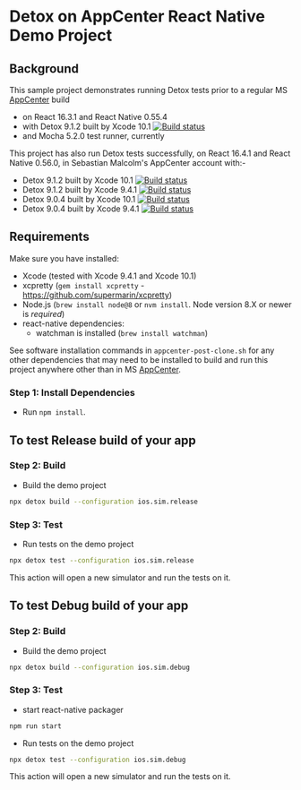 # Detox on AppCenter React Native Demo Project

## Background
This sample project demonstrates running Detox tests prior to a regular MS [AppCenter](https://appcenter.ms/) build
* on React 16.3.1 and React Native 0.55.4
* with Detox 9.1.2 built by Xcode 10.1 [![Build status](https://build.appcenter.ms/v0.1/apps/e0fa00d3-cd36-4825-900b-8de41c6c29fa/branches/detox_9.1.2-xcode_10.1/badge)](https://appcenter.ms)
* and Mocha 5.2.0 test runner, currently

This project has also run Detox tests successfully, on React 16.4.1 and React Native 0.56.0, in Sebastian Malcolm's AppCenter account with:-
* Detox 9.1.2 built by Xcode 10.1 [![Build status](https://build.appcenter.ms/v0.1/apps/b941d881-bc98-48d1-8bc6-8ddf76856b36/branches/detox_9.1.2-xcode_10.1/badge)](https://appcenter.ms)
* Detox 9.1.2 built by Xcode 9.4.1 [![Build status](https://build.appcenter.ms/v0.1/apps/b941d881-bc98-48d1-8bc6-8ddf76856b36/branches/detox_9.1.2/badge)](https://appcenter.ms)
* Detox 9.0.4 built by Xcode 10.1 [![Build status](https://build.appcenter.ms/v0.1/apps/b941d881-bc98-48d1-8bc6-8ddf76856b36/branches/detox_9.0.4-xcode_10.1/badge)](https://appcenter.ms)
* Detox 9.0.4 built by Xcode 9.4.1 [![Build status](https://build.appcenter.ms/v0.1/apps/b941d881-bc98-48d1-8bc6-8ddf76856b36/branches/detox_9.0.4/badge)](https://appcenter.ms)

## Requirements
Make sure you have installed:
* Xcode (tested with Xcode 9.4.1 and Xcode 10.1)
* xcpretty (`gem install xcpretty` - https://github.com/supermarin/xcpretty)
* Node.js (`brew install node@8` or `nvm install`. Node version 8.X or newer is _required_)
* react-native dependencies:
   * watchman is installed (`brew install watchman`)

See software installation commands in `appcenter-post-clone.sh` for any other dependencies that may need to be installed to build and run this project anywhere other than in MS [AppCenter](https://appcenter.ms/).

### Step 1: Install Dependencies
* Run `npm install`.

## To test Release build of your app
### Step 2: Build
* Build the demo project
 ```sh
 npx detox build --configuration ios.sim.release
 ```

### Step 3: Test
* Run tests on the demo project
 ```sh
 npx detox test --configuration ios.sim.release
 ```
 This action will open a new simulator and run the tests on it.

## To test Debug build of your app
### Step 2: Build
* Build the demo project
 ```sh
 npx detox build --configuration ios.sim.debug
 ```

### Step 3: Test
 * start react-native packager
 ```sh
 npm run start
 ```

 * Run tests on the demo project
 ```sh
 npx detox test --configuration ios.sim.debug
 ```
 This action will open a new simulator and run the tests on it.
